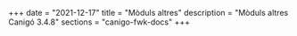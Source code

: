 +++
date        = "2021-12-17"
title       = "Mòduls altres"
description = "Mòduls altres Canigó 3.4.8"
sections    = "canigo-fwk-docs"
+++